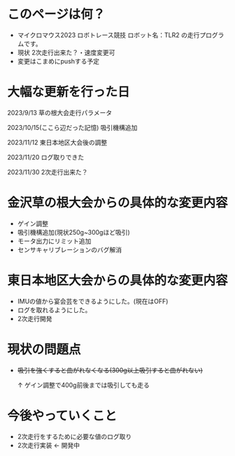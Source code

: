 # このページは何？
  * マイクロマウス2023 ロボトレース競技 ロボット名：TLR2 の走行プログラムです。
  * 現状 2次走行出来た？・速度変更可
  * 変更はこまめにpushする予定

# 大幅な更新を行った日 
2023/9/13 草の根大会走行パラメータ

2023/10/15(ここら辺だった記憶) 吸引機構追加

2023/11/12 東日本地区大会後の調整

2023/11/20 ログ取りできた

2023/11/30 2次走行出来た？

# 金沢草の根大会からの具体的な変更内容
  * ゲイン調整
  * 吸引機構追加(現状250g~300gほど吸引)
  * モータ出力にリミット追加
  * センサキャリブレーションのバグ解消

# 東日本地区大会からの具体的な変更内容
  * IMUの値から宴会芸をできるようにした。(現在はOFF)
  * ログを取れるようにした。
  * 2次走行開発

# 現状の問題点
  * ~~吸引を強くすると曲がれなくなる(300g以上吸引すると曲がれない)~~

    ↑ ゲイン調整で400g前後までは吸引しても走る

# 今後やっていくこと
  * 2次走行をするために必要な値のログ取り
  * 2次走行実装 ← 開発中